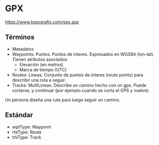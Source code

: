 # GPX

https://www.topografix.com/gpx.asp

## Términos

* Metadatos
* Waypoints: Puntos. Puntos de interes. Expresados en WGS84 (lon-lat). Tienen atributos asociados:
  * Elevación (en metros)
  * Marca de tiempo (UTC)
* Routes: Lineas. Conjunto de puntos de interes (route points) para describir una ruta a seguir.
* Tracks: MultiLineas. Describe un camino hecho con un gps. Puede cortarse, y continuar 
(por ejemplo cuando se corta el GPS y vuelve).

Un persona diseña una ruta para luego seguir un camino.

## Estándar

* wptType: Waypoint
* rteType: Route
* trkType: Track
